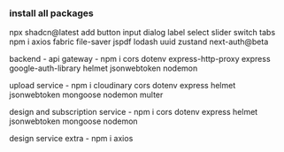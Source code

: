 ### install all packages

npx shadcn@latest add button input dialog label select slider switch tabs
npm i axios fabric file-saver jspdf lodash uuid zustand next-auth@beta

backend -
api gateway -
npm i cors dotenv express-http-proxy express google-auth-library helmet jsonwebtoken nodemon

upload service -
npm i cloudinary cors dotenv express helmet jsonwebtoken mongoose nodemon multer

design and subscription service -
npm i cors dotenv express helmet jsonwebtoken mongoose nodemon

design service extra -
npm i axios



